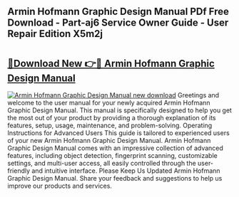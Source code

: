 ## Armin Hofmann Graphic Design Manual PDf Free Download - Part-aj6 Service Owner Guide - User Repair Edition X5m2j

# <h2><a href="http://bc25828.oget.top/?id=Armin+Hofmann+Graphic+Design+Manual">🔗Download New 👉🔴 Armin Hofmann Graphic Design Manual</a></h2>

[![Armin Hofmann Graphic Design Manual new download](https://i.imgur.com/5g1atiW.png)](http://bc25828.oget.top/?id=Armin+Hofmann+Graphic+Design+Manual)
Greetings and welcome to the user manual for your newly acquired Armin Hofmann Graphic Design Manual. This manual is specifically designed to help you get the most out of your product by providing a thorough explanation of its features, setup, usage, maintenance, and problem-solving. Operating Instructions for Advanced Users This guide is tailored to experienced users of your new Armin Hofmann Graphic Design Manual. Armin Hofmann Graphic Design Manual comes with an impressive collection of advanced features, including object detection, fingerprint scanning, customizable settings, and multi-user access, all easily controlled through the user-friendly and intuitive interface. Please Keep Us Updated Armin Hofmann Graphic Design Manual. Share your feedback and suggestions to help us improve our products and services.

